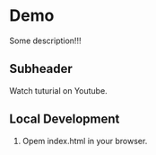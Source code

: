 # Demo

Some description!!!

## Subheader

Watch tuturial on Youtube.

## Local Development

1. Opem index.html in your browser. 

